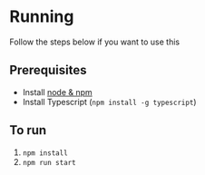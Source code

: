 # Running

Follow the steps below if you want to use this

## Prerequisites

* Install [node & npm](https://www.npmjs.com/get-npm)
* Install Typescript (`npm install -g typescript`)

## To run

1. `npm install`
2. `npm run start`
